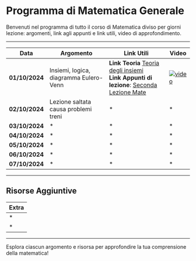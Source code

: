 # Programma di Matematica Generale

Benvenuti nel programma di tutto il corso di Matematica diviso per giorni lezione: argomenti, link agli appunti e link utili, video di approfondimento.

---

| **Data**       | **Argomento**                                                          | **Link Utili**                                                                                          | **Video**                                  |
|----------------|------------------------------------------------------------------------|---------------------------------------------------------------------------------------------------------|--------------------------------------------|
| **01/10/2024** | Insiemi, logica, diagramma Eulero-Venn                                 |**Link Teoria** [Teoria degli insiemi](https://sapere.virgilio.it/scuola/medie/matematica-algebra/la-teoria-degli-insiemi/introduzione-concetto) <br> **Link Appunti di lezione**: [Seconda Lezione Mate](https://github.com/dabi-rac/University/tree/main/1%C2%B0%20Semestre/Mathematics/Prima%20Lezione_First%20Lesson%201.10.2024) | [![video](https://img.youtube.com/vi/TpVk7PNFJOU/0.jpg)](https://youtu.be/TpVk7PNFJOU?si=8GX11mcGce5nBmpp) |
| **02/10/2024** | Lezione saltata causa problemi treni       | *                                                                                                       | *                                          |
| **03/10/2024** | *                                                                      | *                                                                                                       | *                                          |
| **04/10/2024** | *                                                                      | *                                                                                                       | *                                          |
| **05/10/2024** | *                                                                      | *                                                                                                       | *                                          |
| **06/10/2024** | *                                                                      | *                                                                                                       | *                                          |
| **07/10/2024** | *                                                                      | *                                                                                                       | *                                          |

---

## Risorse Aggiuntive

| **Extra**                       |
|---------------------------------|
| *                               |
| *                               |

---

Esplora ciascun argomento e risorsa per approfondire la tua comprensione della matematica!
